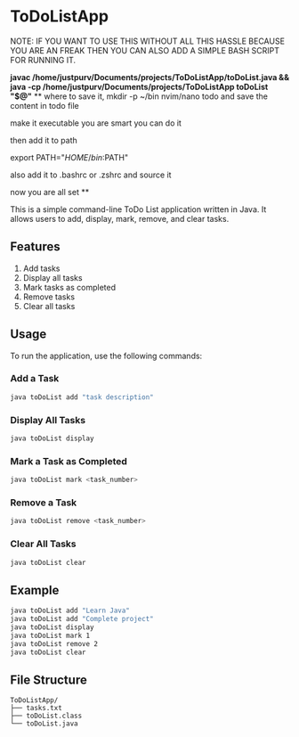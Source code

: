 # ToDoListApp
NOTE: IF YOU WANT TO USE THIS WITHOUT ALL THIS HASSLE BECAUSE YOU ARE AN FREAK THEN YOU CAN ALSO ADD A SIMPLE BASH SCRIPT FOR RUNNING IT.

**javac /home/justpurv/Documents/projects/ToDoListApp/toDoList.java && \
java -cp /home/justpurv/Documents/projects/ToDoListApp toDoList "$@"** 
**
where to save it,
mkdir -p ~/bin
nvim/nano todo
and save the content in todo file

make it executable you are smart you can do it

then add it to path

export PATH="$HOME/bin:$PATH"

also add it to .bashrc or .zshrc 
and source it 

now you are all set
**

This is a simple command-line ToDo List application written in Java. It allows users to add, display, mark, remove, and clear tasks.

## Features

1. Add tasks
2. Display all tasks
3. Mark tasks as completed
4. Remove tasks
5. Clear all tasks

## Usage

To run the application, use the following commands:

### Add a Task

```sh
java toDoList add "task description"
```

### Display All Tasks

```sh
java toDoList display
```

### Mark a Task as Completed

```sh
java toDoList mark <task_number>
```

### Remove a Task

```sh
java toDoList remove <task_number>
```

### Clear All Tasks

```sh
java toDoList clear
```

## Example

```sh
java toDoList add "Learn Java"
java toDoList add "Complete project"
java toDoList display
java toDoList mark 1
java toDoList remove 2
java toDoList clear
```

## File Structure

```
ToDoListApp/
├── tasks.txt
├── toDoList.class
└── toDoList.java
```
